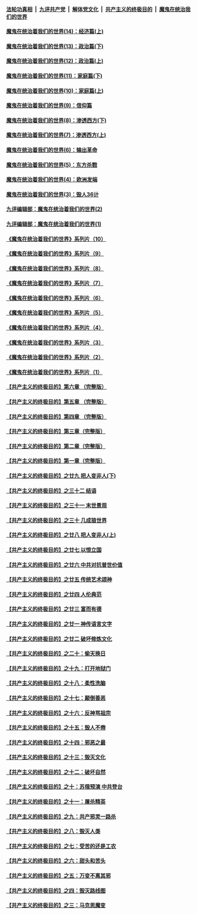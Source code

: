 ####  [法轮功真相](../../../../basic/blob/master/README.md?t=10080002) &nbsp;|&nbsp; [九评共产党](../../../../9ping.md/blob/master/README.md?t=10080002) &nbsp;|&nbsp; [解体党文化](../../../../jtdwh.md/blob/master/README.md?t=10080002)  &nbsp;|&nbsp; [共产主义的终极目的](../../../../gczydzjmd.md/blob/master/README.md?t=10080002) &nbsp;|&nbsp; [魔鬼在统治我们的世界](../../../../mgztzwmdsj.md/blob/master/README.md?t=10080002) 

#### [魔鬼在统治着我们的世界(14)：经济篇(上)](../pages/nsc422/n10457370.md?t=10080002) 

#### [魔鬼在统治着我们的世界(13)：政治篇(下)](../pages/nsc422/n10448270.md?t=10080002) 

#### [魔鬼在统治着我们的世界(12)：政治篇(上)](../pages/nsc422/n10444576.md?t=10080002) 

#### [魔鬼在统治着我们的世界(11)：家庭篇(下)](../pages/nsc422/n10440961.md?t=10080002) 

#### [魔鬼在统治着我们的世界(10)：家庭篇(上)](../pages/nsc422/n10435448.md?t=10080002) 

#### [魔鬼在统治着我们的世界(9)：信仰篇](../pages/nsc422/n10432159.md?t=10080002) 

#### [魔鬼在统治着我们的世界(8)：渗透西方(下)](../pages/nsc422/n10429603.md?t=10080002) 

#### [魔鬼在统治着我们的世界(7)：渗透西方(上)](../pages/nsc422/n10426013.md?t=10080002) 

#### [魔鬼在统治着我们的世界(6)：输出革命](../pages/nsc422/n10421536.md?t=10080002) 

#### [魔鬼在统治着我们的世界(5)：东方杀戮](../pages/nsc422/n10417707.md?t=10080002) 

#### [魔鬼在统治着我们的世界(4)：欧洲发端](../pages/nsc422/n10414890.md?t=10080002) 

#### [魔鬼在统治着我们的世界(3)：毁人36计](../pages/nsc422/n10411583.md?t=10080002) 

#### [九评编辑部：魔鬼在统治着我们的世界(2)](../pages/nsc422/n10410036.md?t=10080002) 

#### [九评编辑部：魔鬼在统治着我们的世界(1)](../pages/nsc422/n10406825.md?t=10080002) 

#### [《魔鬼在统治着我们的世界》系列片（10）](../pages/nsc422/n12292670.md?t=10080002) 

#### [《魔鬼在统治着我们的世界》系列片（9）](../pages/nsc422/n12290859.md?t=10080002) 

#### [《魔鬼在统治着我们的世界》系列片（8）](../pages/nsc422/n12287445.md?t=10080002) 

#### [《魔鬼在统治着我们的世界》系列片（7）](../pages/nsc422/n12283425.md?t=10080002) 

#### [《魔鬼在统治着我们的世界》系列片（6）](../pages/nsc422/n12282314.md?t=10080002) 

#### [《魔鬼在统治着我们的世界》系列片（5）](../pages/nsc422/n12281419.md?t=10080002) 

#### [《魔鬼在统治着我们的世界》系列片（4）](../pages/nsc422/n12274024.md?t=10080002) 

#### [《魔鬼在统治着我们的世界》系列片（3）](../pages/nsc422/n12271322.md?t=10080002) 

#### [《魔鬼在统治着我们的世界》系列片（2）](../pages/nsc422/n12269049.md?t=10080002) 

#### [《魔鬼在统治着我们的世界》系列片（1）](../pages/nsc422/n12267575.md?t=10080002) 

#### [【共产主义的终极目的】第六章 （完整版）](../pages/nsc422/n11428913.md?t=10080002) 

#### [【共产主义的终极目的】第五章 （完整版）](../pages/nsc422/n11428912.md?t=10080002) 

#### [【共产主义的终极目的】第四章 （完整版）](../pages/nsc422/n11428907.md?t=10080002) 

#### [【共产主义的终极目的】第三章（完整版）](../pages/nsc422/n11428848.md?t=10080002) 

#### [【共产主义的终极目的】第二章（完整版）](../pages/nsc422/n11428831.md?t=10080002) 

#### [【共产主义的终极目的】第一章（完整版）](../pages/nsc422/n11417651.md?t=10080002) 

#### [【共产主义的终极目的】之廿九 把人变非人(下)](../pages/nsc422/n11344140.md?t=10080002) 

#### [【共产主义的终极目的】之三十二 结语](../pages/nsc422/n11360535.md?t=10080002) 

#### [【共产主义的终极目的】之三十一 末世景观](../pages/nsc422/n11351129.md?t=10080002) 

#### [【共产主义的终极目的】之三十 几成狼世界](../pages/nsc422/n11348280.md?t=10080002) 

#### [【共产主义的终极目的】之廿八 把人变非人(上)](../pages/nsc422/n11340492.md?t=10080002) 

#### [【共产主义的终极目的】之廿七 以恨立国](../pages/nsc422/n11336944.md?t=10080002) 

#### [【共产主义的终极目的】之廿六 中共对抗普世价值](../pages/nsc422/n11324785.md?t=10080002) 

#### [【共产主义的终极目的】之廿五 传统艺术颂神](../pages/nsc422/n11296396.md?t=10080002) 

#### [【共产主义的终极目的】之廿四 人伦典范](../pages/nsc422/n11296397.md?t=10080002) 

#### [【共产主义的终极目的】之廿三 富而有德](../pages/nsc422/n11283598.md?t=10080002) 

#### [【共产主义的终极目的】之廿一 神传语言文字](../pages/nsc422/n11263265.md?t=10080002) 

#### [【共产主义的终极目的】之廿二 破坏修炼文化](../pages/nsc422/n11245728.md?t=10080002) 

#### [【共产主义的终极目的】之二十：偷天换日](../pages/nsc422/n11238846.md?t=10080002) 

#### [【共产主义的终极目的】之十九：打开地狱门](../pages/nsc422/n11206376.md?t=10080002) 

#### [【共产主义的终极目的】之十八：柔性洗脑](../pages/nsc422/n11199994.md?t=10080002) 

#### [【共产主义的终极目的】之十七：颠倒善恶](../pages/nsc422/n11179782.md?t=10080002) 

#### [【共产主义的终极目的】之十六：反神骂祖宗](../pages/nsc422/n11166798.md?t=10080002) 

#### [【共产主义的终极目的】之十五：毁人不倦](../pages/nsc422/n11166792.md?t=10080002) 

#### [【共产主义的终极目的】之十四：邪恶之最](../pages/nsc422/n11150249.md?t=10080002) 

#### [【共产主义的终极目的】之十三：毁灭文化](../pages/nsc422/n11135227.md?t=10080002) 

#### [【共产主义的终极目的】之十二：破坏自然](../pages/nsc422/n11135214.md?t=10080002) 

#### [【共产主义的终极目的】之十：苏俄预演 中共登台](../pages/nsc422/n11118424.md?t=10080002) 

#### [【共产主义的终极目的】之十一：屠杀精英](../pages/nsc422/n11118442.md?t=10080002) 

#### [【共产主义的终极目的】之九：共产邪灵一路杀](../pages/nsc422/n11114139.md?t=10080002) 

#### [【共产主义的终极目的】之八：毁灭人类](../pages/nsc422/n11108503.md?t=10080002) 

#### [【共产主义的终极目的】之七：受苦的还是工农](../pages/nsc422/n11101809.md?t=10080002) 

#### [【共产主义的终极目的】之六：甜头和苦头](../pages/nsc422/n11096971.md?t=10080002) 

#### [【共产主义的终极目的】之五：万变不离其邪](../pages/nsc422/n11091285.md?t=10080002) 

#### [【共产主义的终极目的】之四：毁灭路线图](../pages/nsc422/n11086284.md?t=10080002) 

#### [【共产主义的终极目的】之三：马克思魔变](../pages/nsc422/n11061941.md?t=10080002) 

